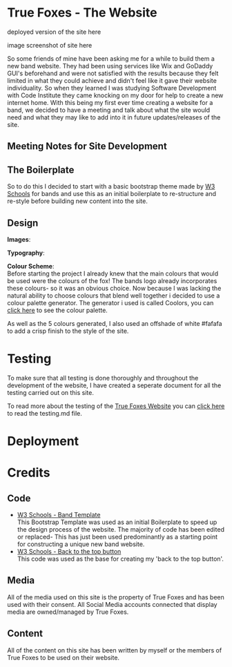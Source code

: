 # True Foxes - The Website 

deployed version of the site here 

image screenshot of site here 

So some friends of mine have been asking me for a while to build them a new band website. They had been using services like 
Wix and GoDaddy GUI's beforehand and were not satisfied with the results because they felt limited in what they could achieve 
and didn't feel like it gave their website individuality. So when they learned I was studying Software Development with Code 
Institute they came knocking on my door for help to create a new internet home. With this being my first ever time creating a 
website for a band, we decided to have a meeting and talk about what the site would need and what they may like to add into it 
in future updates/releases of the site. 

## Meeting Notes for Site Development 


## The Boilerplate 

So to do this I decided to start with a basic bootstrap theme made by [W3 Schools](https://www.w3schools.com/bootstrap/bootstrap_theme_band.asp) for bands and use this as an initial boilerplate
to re-structure and re-style before building new content into the site.

## Design 
**Images**:  

**Typography**:  

**Colour Scheme**:  
Before starting the project I already knew that the main colours that would be used were the colours of the fox! The bands logo 
already incorporates these colours- so it was an obvious choice. Now because I was lacking the natural ability to choose colours 
that blend well together i decided to use a colour palette generator. The generator i used is called Coolors, you can 
[click here](https://coolors.co/586ba4-324376-f5dd90-f68e5f-f76c5e) to see the colour palette.

As well as the 5 colours generated, I also used an offshade of white #fafafa to add a crisp finish to the style of the site.



# Testing 
To make sure that all testing is done thoroughly and throughout the development of the website, I have created a seperate document 
for all the testing carried out on this site. 

To read more about the testing of the [True Foxes Website]() you can [click here]() to read the testing.md file.

# Deployment 

# Credits 

## Code 
- [W3 Schools - Band Template](https://www.w3schools.com/bootstrap/bootstrap_theme_band.asp)  
This Bootstrap Template was used as an initial Boilerplate to speed up the design process of the website. The majority of code has 
been edited or replaced- This has just been used predominantly as a starting point for constructing a unique new band website.
- [W3 Schools - Back to the top button]()  
This code was used as the base for creating my 'back to the top button'.


## Media 
All of the media used on this site is the property of True Foxes and has been used with their consent. All Social Media accounts 
connected that display media are owned/managed by True Foxes.

## Content 
All of the content on this site has been written by myself or the members of True Foxes to be used on their website. 